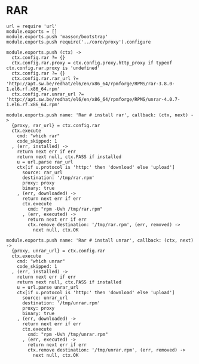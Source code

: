 
# RAR

    url = require 'url'
    module.exports = []
    module.exports.push 'masson/bootstrap'
    module.exports.push require('../core/proxy').configure

    module.exports.push (ctx) ->
      ctx.config.rar ?= {}
      ctx.config.rar.proxy = ctx.config.proxy.http_proxy if typeof ctx.config.rar.proxy is 'undefined'
      ctx.config.rar ?= {}
      ctx.config.rar.rar_url ?= 'http://apt.sw.be/redhat/el6/en/x86_64/rpmforge/RPMS/rar-3.8.0-1.el6.rf.x86_64.rpm'
      ctx.config.rar.unrar_url ?= 'http://apt.sw.be/redhat/el6/en/x86_64/rpmforge/RPMS/unrar-4.0.7-1.el6.rf.x86_64.rpm'

    module.exports.push name: 'Rar # install rar', callback: (ctx, next) ->
      {proxy, rar_url} = ctx.config.rar
      ctx.execute
        cmd: "which rar"
        code_skipped: 1
      , (err, installed) ->
        return next err if err
        return next null, ctx.PASS if installed
        u = url.parse rar_url
        ctx[if u.protocol is 'http:' then 'download' else 'upload']
          source: rar_url
          destination: '/tmp/rar.rpm'
          proxy: proxy
          binary: true
        , (err, downloaded) ->
          return next err if err
          ctx.execute
            cmd: "rpm -Uvh /tmp/rar.rpm"
          , (err, executed) ->
            return next err if err
            ctx.remove destination: '/tmp/rar.rpm', (err, removed) ->
              next null, ctx.OK

    module.exports.push name: 'Rar # install unrar', callback: (ctx, next) ->
      {proxy, unrar_url} = ctx.config.rar
      ctx.execute
        cmd: "which unrar"
        code_skipped: 1
      , (err, installed) ->
        return next err if err
        return next null, ctx.PASS if installed
        u = url.parse unrar_url
        ctx[if u.protocol is 'http:' then 'download' else 'upload']
          source: unrar_url
          destination: '/tmp/unrar.rpm'
          proxy: proxy
          binary: true
        , (err, downloaded) ->
          return next err if err
          ctx.execute
            cmd: "rpm -Uvh /tmp/unrar.rpm"
          , (err, executed) ->
            return next err if err
            ctx.remove destination: '/tmp/unrar.rpm', (err, removed) ->
              next null, ctx.OK
